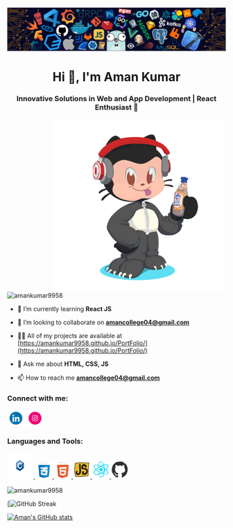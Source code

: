 [![MasterHead](https://github.com/AmanKumar9958/AmanKumar9958/blob/main/assets/git_banner.png)](https://amankumar9958.github.io/PortFolio)
<h1 align="center">Hi 👋, I'm Aman Kumar</h1>
<h3 align="center">Innovative Solutions in Web and App Development | React Enthusiast 🚀</h3>
<img alt="Coding" align="right" width="400" src="https://github.com/AmanKumar9958/AmanKumar9958/blob/main/assets/avtar.png">

<p align="left"> <img src="https://komarev.com/ghpvc/?username=amankumar9958&label=Profile%20views&color=0e75b6&style=flat" alt="amankumar9958" /> </p>

- 🌱 I’m currently learning **React JS**

- 👯 I’m looking to collaborate on **amancollege04@gmail.com**

- 👨‍💻 All of my projects are available at [https://amankumar9958.github.io/PortFolio/](https://amankumar9958.github.io/PortFolio/)

- 💬 Ask me about **HTML, CSS, JS**

- 📫 How to reach me **amancollege04@gmail.com**

<h3 align="left">Connect with me:</h3>
<p align="left">
<a href="https://linkedin.com/in/aman-kumar-39a7b7292" target="blank"><img align="center" src="https://github.com/AmanKumar9958/AmanKumar9958/blob/main/assets/git_linkedIn.gif" alt="LinkedIn" height="40" width="40" /></a>
<a href="https://instagram.com/amank_kabaddi_04" target="blank"><img align="center" src="https://github.com/AmanKumar9958/AmanKumar9958/blob/main/assets/git_insta.gif" alt="Instagram" height="40" width="40" /></a>
</p>

<h3 align="left">Languages and Tools:</h3>
<p align="left">
<a href="https://www.w3schools.com/cpp/" target="_blank" rel="noreferrer"> <img src="https://github.com/AmanKumar9958/AmanKumar9958/blob/main/assets/git_cpp.gif" alt="C++" width="60" height="60"/> </a> 
<a href="https://www.w3schools.com/css/" target="_blank" rel="noreferrer"> <img src="https://github.com/AmanKumar9958/AmanKumar9958/blob/main/assets/git_css.gif" alt="CSS" width="40" height="40"/> </a> 
<a href="https://www.w3.org/html/" target="_blank" rel="noreferrer"> <img src="https://github.com/AmanKumar9958/AmanKumar9958/blob/main/assets/git_html.gif" alt="HTML" width="40" height="40"/> </a> 
<a href="https://developer.mozilla.org/en-US/docs/Web/JavaScript" target="_blank" rel="noreferrer"> <img src="https://github.com/AmanKumar9958/AmanKumar9958/blob/main/assets/git_JS.gif" alt="JavaScript" width="40" height="40"/> </a> 
<a href="https://reactjs.org/" target="_blank" rel="noreferrer"> <img src="https://github.com/AmanKumar9958/AmanKumar9958/blob/main/assets/git_react.gif" alt="React" width="40" height="40"/> </a>
<a href="https://github.com/AmanKumar9958" target="_blank" rel="noreferrer"> <img src="https://github.com/AmanKumar9958/AmanKumar9958/blob/main/assets/git_git.gif" alt="GitHub" width="40" height="40"/> </a>  
</p>

<p><img align="center" src="https://github-readme-stats.vercel.app/api/top-langs?username=amankumar9958&show_icons=true&locale=en&layout=compact" alt="amankumar9958" /></p>

[![GitHub Streak](https://github-readme-streak-stats-eight.vercel.app/?user=AmanKumar9958)

[![Aman's GitHub stats](https://github-readme-stats.vercel.app/api?username=AmanKumar9958)](https://github.com/anuraghazra/github-readme-stats)
